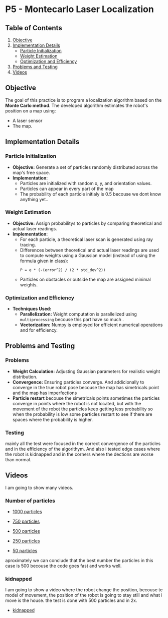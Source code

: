 # P5 - Montecarlo Laser Localization

## Table of Contents
1. [Objective](#objective)
2. [Implementation Details](#implementation-details)
   - [Particle Initialization](#particle-initialization)
   - [Weight Estimation](#weight-estimation)
   - [Optimization and Efficiency](#optimization-and-efficiency)
3. [Problems and Testing](#problems-and-testing)
4. [Videos](#videos)

## Objective

The goal of this practice is to program a localization algorithm based on the **Monte Carlo method**. The developed algorithm estimates the robot's position on a map using:
- A laser sensor
- The map.

## Implementation Details

### Particle Initialization
- **Objective:** Generate a set of particles randomly distributed across the map's free space.
- **Implementation:**
  - Particles are initialized with random x, y, and orientation values.
  - Particles can appear in every part of the map
  - The probability of each particle initialy is 0.5 becouse we dont know anything yet..

### Weight Estimation
- **Objective:** Assign probabilitys to particles by comparing theoretical and actual laser readings.
- **Implementation:**
  - For each particle, a theoretical laser scan is generated using ray tracing.
  - Differences between theoretical and actual laser readings are used to compute weights using a Gaussian model (instead of using the formula given in class):
    ```
    P = e * (-(error^2) / (2 * std_dev^2))
    ```
  - Particles on obstacles or outside the map are assigned minimal weights.

### Optimization and Efficiency
- **Techniques Used:**
  - **Parallelization:** Weight computation is parallelized using `multiprocessing` becouse this part have so much .
  - **Vectorization:** Numpy is employed for efficient numerical operations and for efficiency.

## Problems and Testing

### Problems
- **Weight Calculation:** Adjusting Gaussian parameters for realistic weight distribution.
- **Convergence:** Ensuring particles converge. And addicionally to converge in the true robot pose becouse the map has simetricals point and the map has imperfections
- **Particle restart** becouse the simetricals points sometimes the particles converge in points where the robot is not located, but with the movement of the robot the particles keep getting less probability so when the probability is low some particles restart to see if there are spaces where the probability is higher.   

### Testing
mainly all the test were focused in the correct convergence of the particles and in the efficiency of the algorithym. And also i tested edge cases where the robot is kidnapped and in the corners where the dections are worse than normal.

## Videos
I am going to show many videos.
### Number of particles

   - [1000 particles](https://urjc-my.sharepoint.com/:v:/g/personal/m_useros_2022_alumnos_urjc_es/EY9FxBTkPgVJkGBHflYW7CUBvZL1aalPWZ65BG75GgR93g?e=1UFrj7&nav=eyJyZWZlcnJhbEluZm8iOnsicmVmZXJyYWxBcHAiOiJTdHJlYW1XZWJBcHAiLCJyZWZlcnJhbFZpZXciOiJTaGFyZURpYWxvZy1MaW5rIiwicmVmZXJyYWxBcHBQbGF0Zm9ybSI6IldlYiIsInJlZmVycmFsTW9kZSI6InZpZXcifX0%3D)

   - [750 particles](https://urjc-my.sharepoint.com/:v:/g/personal/m_useros_2022_alumnos_urjc_es/Ee3kDar1e61LuL28a6vN5FQBdyGaR3nFxR1bh1WkYMAMaA?e=JzjRvw&nav=eyJyZWZlcnJhbEluZm8iOnsicmVmZXJyYWxBcHAiOiJTdHJlYW1XZWJBcHAiLCJyZWZlcnJhbFZpZXciOiJTaGFyZURpYWxvZy1MaW5rIiwicmVmZXJyYWxBcHBQbGF0Zm9ybSI6IldlYiIsInJlZmVycmFsTW9kZSI6InZpZXcifX0%3D)

   - [500 particles](https://urjc-my.sharepoint.com/:v:/g/personal/m_useros_2022_alumnos_urjc_es/EU-KJbcROCVImezWywggDLkByCwBWwhoQxZZz7WAcpVfow?e=wb4yA6&nav=eyJyZWZlcnJhbEluZm8iOnsicmVmZXJyYWxBcHAiOiJTdHJlYW1XZWJBcHAiLCJyZWZlcnJhbFZpZXciOiJTaGFyZURpYWxvZy1MaW5rIiwicmVmZXJyYWxBcHBQbGF0Zm9ybSI6IldlYiIsInJlZmVycmFsTW9kZSI6InZpZXcifX0%3D)

   - [250 particles](https://urjc-my.sharepoint.com/:v:/g/personal/m_useros_2022_alumnos_urjc_es/EUVIcp4kWs9PsrvULU2aNVABw2wYe_Lf4DOXr6o_wqnCWg?e=wjAWhw&nav=eyJyZWZlcnJhbEluZm8iOnsicmVmZXJyYWxBcHAiOiJTdHJlYW1XZWJBcHAiLCJyZWZlcnJhbFZpZXciOiJTaGFyZURpYWxvZy1MaW5rIiwicmVmZXJyYWxBcHBQbGF0Zm9ybSI6IldlYiIsInJlZmVycmFsTW9kZSI6InZpZXcifX0%3D)

   - [50 particles](https://urjc-my.sharepoint.com/:v:/g/personal/m_useros_2022_alumnos_urjc_es/EWvUdqfn1nBCiakEGpNz-owBzwJ8R61U6YHzjGtKfRLRwA?e=7KlsjA&nav=eyJyZWZlcnJhbEluZm8iOnsicmVmZXJyYWxBcHAiOiJTdHJlYW1XZWJBcHAiLCJyZWZlcnJhbFZpZXciOiJTaGFyZURpYWxvZy1MaW5rIiwicmVmZXJyYWxBcHBQbGF0Zm9ybSI6IldlYiIsInJlZmVycmFsTW9kZSI6InZpZXcifX0%3D)

aproximately we can conclude that the best number the particles in this case is 500 becouse the code goes fast and works well. 

### kidnapped
   I am going to show a video where the robot change the position, becouse te model of movement, the position of the robot is going to stay still and what i move is the house. the test is done with 500 particles and in 2x.
   
   - [kidnapped](https://urjc-my.sharepoint.com/:v:/g/personal/m_useros_2022_alumnos_urjc_es/EeTNhIeulJhAjLUqRUvRXXEBCTV4v-ipHvM_qHkxDD7sbg?e=P0bTAv&nav=eyJyZWZlcnJhbEluZm8iOnsicmVmZXJyYWxBcHAiOiJTdHJlYW1XZWJBcHAiLCJyZWZlcnJhbFZpZXciOiJTaGFyZURpYWxvZy1MaW5rIiwicmVmZXJyYWxBcHBQbGF0Zm9ybSI6IldlYiIsInJlZmVycmFsTW9kZSI6InZpZXcifX0%3D)


